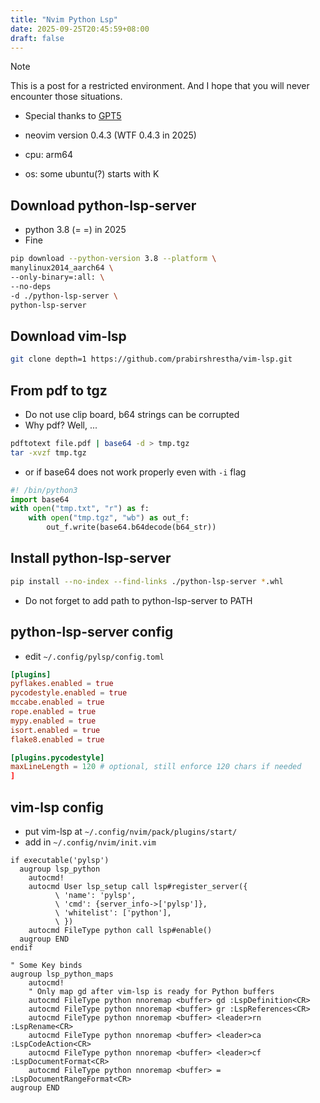 ```yaml
---
title: "Nvim Python Lsp"
date: 2025-09-25T20:45:59+08:00
draft: false
---
```


> [!NOTE]
> This is a post for a restricted environment.
> And I hope that you will never encounter those situations.

- Special thanks to [GPT5](https://chatgpt.com/)

- neovim version 0.4.3 (WTF 0.4.3 in 2025)
- cpu: arm64
- os: some ubuntu(?) starts with K

## Download python-lsp-server

- python 3.8 (= =) in 2025
- Fine

```bash
pip download --python-version 3.8 --platform \
manylinux2014_aarch64 \
--only-binary=:all: \
--no-deps 
-d ./python-lsp-server \
python-lsp-server
```

## Download vim-lsp

```bash
git clone depth=1 https://github.com/prabirshrestha/vim-lsp.git
```

## From pdf to tgz

- Do not use clip board, b64 strings can be corrupted
- Why pdf? Well, ...

```bash
pdftotext file.pdf | base64 -d > tmp.tgz
tar -xvzf tmp.tgz
```

- or if base64 does not work properly even with `-i` flag

```python
#! /bin/python3
import base64
with open("tmp.txt", "r") as f:
    with open("tmp.tgz", "wb") as out_f:
        out_f.write(base64.b64decode(b64_str))
```

## Install python-lsp-server

```bash
pip install --no-index --find-links ./python-lsp-server *.whl
```

- Do not forget to add path to python-lsp-server to PATH

## python-lsp-server config

- edit `~/.config/pylsp/config.toml`

```toml
[plugins]
pyflakes.enabled = true
pycodestyle.enabled = true
mccabe.enabled = true
rope.enabled = true
mypy.enabled = true
isort.enabled = true
flake8.enabled = true

[plugins.pycodestyle]
maxLineLength = 120 # optional, still enforce 120 chars if needed
]
```

## vim-lsp config

- put vim-lsp at `~/.config/nvim/pack/plugins/start/`
- add in `~/.config/nvim/init.vim`

```vim
if executable('pylsp')
  augroup lsp_python
    autocmd!
    autocmd User lsp_setup call lsp#register_server({
          \ 'name': 'pylsp',
          \ 'cmd': {server_info->['pylsp']},
          \ 'whitelist': ['python'],
          \ })
    autocmd FileType python call lsp#enable()
  augroup END
endif

" Some Key binds
augroup lsp_python_maps
    autocmd!
    " Only map gd after vim-lsp is ready for Python buffers
    autocmd FileType python nnoremap <buffer> gd :LspDefinition<CR>
    autocmd FileType python nnoremap <buffer> gr :LspReferences<CR>
    autocmd FileType python nnoremap <buffer> <leader>rn :LspRename<CR>
    autocmd FileType python nnoremap <buffer> <leader>ca :LspCodeAction<CR>
    autocmd FileType python nnoremap <buffer> <leader>cf :LspDocumentFormat<CR>
    autocmd FileType python nnoremap <buffer> = :LspDocumentRangeFormat<CR>
augroup END
```
